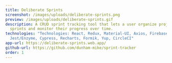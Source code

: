 ```yaml
---
title: Deliberate Sprints
screenshot: /images/uploads/deliberate-sprints.png
preview: /images/uploads/deliberate-sprints.gif
description: A CRUD sprint tracking tool that lets a user organize projects and
  sprints and monitor their progress over time.
technologies: "Technologies: React, Redux, Material-UI, Axios, Firebase,
  Jest/Enzyme, Cypress, Recharts, Formik, Yup, CircleCI"
app-url: https://deliberate-sprints.web.app/
github-url: https://github.com/dunham-mike/sprint-tracker
order: 1
---
```

